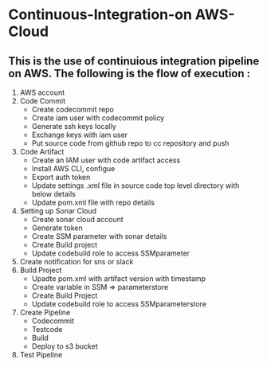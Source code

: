 # Continuous-Integration-on AWS-Cloud

## This is the use of continuious integration pipeline on AWS. The following is the flow of execution :
1. AWS account
2. Code Commit 
   * Create codecommit repo
   * Create iam user with codecommit policy
   * Generate ssh keys locally
   * Exchange keys with iam user
   * Put source code from github repo to cc repository and push
3. Code Artifact
   * Create an IAM user with code artifact access
   * Install AWS CLI, configue
   * Export auth token
   * Update settings .xml file in source code top level directory with below details
   * Update pom.xml file with repo details
4. Setting up Sonar Cloud
   * Create sonar cloud account
   * Generate token
   * Create SSM parameter with sonar details
   * Create Build project
   * Update codebuild role to access SSMparameter
5. Create notification for sns or slack
6. Build Project
   * Upadte pom.xml with artifact version with timestamp
   * Create variable in SSM => parameterstore
   * Create Build Project
   * Update codebuild role to access SSMparameterstore
7. Create Pipeline
   * Codecommit
   * Testcode
   * Build
   * Deploy to s3 bucket
8. Test Pipeline